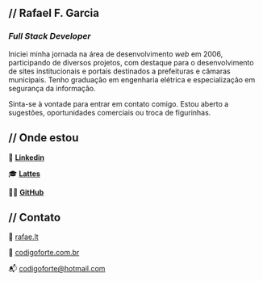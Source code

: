## // Rafael F. Garcia

### _Full Stack Developer_

Iniciei minha jornada na área de desenvolvimento _web_ em 2006, participando de diversos projetos, com destaque para o desenvolvimento de sites institucionais e portais destinados a prefeituras e câmaras municipais. Tenho graduação em engenharia elétrica e especialização em segurança da informação.

Sinta-se à vontade para entrar em contato comigo. Estou aberto a sugestões, oportunidades comerciais ou troca de figurinhas.

## // Onde estou

💼 [**Linkedin**](https://linkedin.com/in/rafaelfgarcia)

🎓 [**Lattes**](http://lattes.cnpq.br/4056670559510809)

👨‍💻 [**GitHub**](https://github.com/rafaelfgarcia)

## // Contato

🔗 [rafae.lt](https://rafae.lt)

🔗 [codigoforte.com.br](https://codigoforte.com.br)

📬 codigoforte@hotmail.com
